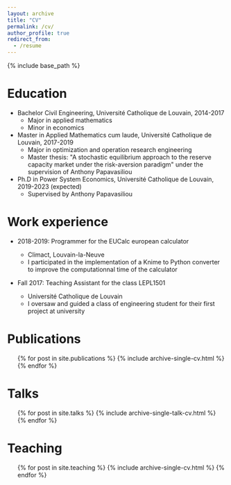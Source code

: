 ```yaml
---
layout: archive
title: "CV"
permalink: /cv/
author_profile: true
redirect_from:
  - /resume
---
```


{% include base_path %}

Education
======
* Bachelor Civil Engineering, Université Catholique de Louvain, 2014-2017
  * Major in applied mathematics
  * Minor in economics
* Master in Applied Mathematics cum laude, Université Catholique de Louvain, 2017-2019
  * Major in optimization and operation research engineering
  * Master thesis: "A stochastic equilibrium approach to the reserve capacity market under the risk-aversion paradigm" under the supervision of Anthony Papavasiliou
* Ph.D in Power System Economics, Université Catholique de Louvain, 2019-2023 (expected)
  * Supervised by Anthony Papavasiliou

Work experience
======
* 2018-2019: Programmer for the EUCalc european calculator
  * Climact, Louvain-la-Neuve
  * I participated in the implementation of a Knime to Python converter to improve the computationnal time of the calculator

* Fall 2017: Teaching Assistant for the class LEPL1501
  * Université Catholique de Louvain
  * I oversaw and guided a class of engineering student for their first project at university

Publications
======
  <ul>{% for post in site.publications %}
    {% include archive-single-cv.html %}
  {% endfor %}</ul>

Talks
======
  <ul>{% for post in site.talks %}
    {% include archive-single-talk-cv.html %}
  {% endfor %}</ul>

Teaching
======
  <ul>{% for post in site.teaching %}
    {% include archive-single-cv.html %}
  {% endfor %}</ul>
